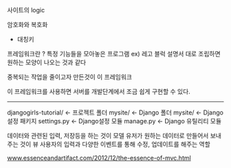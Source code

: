 사이트의 logic

암호화와 복호화 

- 대칭키

프레임워크란 ? 특정 기능들을 모아놓은 프로그램 
ex) 레고 블럭
설명서 대로 조립하면 원하는 모양이 나오는 것과 같다

중복되는 작업을 줄이고자 만든것이 이 프레임워크

이 프레임워크를 사용하면 서버를 개발단계에서 조금 쉽게 구현할 수 있다.

------------------

djangogirls-tutorial/	 	<- 프로젝트 폴더
	mysite/			 	 	<- Django 폴더
		mysite/		 	 	<- Django 설정 패키지
			settings.py	 	<- Django설정 모듈
		manage.py		 	 	<- Django 유틸리티 모듈
		


데이터와 관련된 입력, 저장등을 하는 것이 모델
유저가 원하는 데이터로 만들어서 보내주는 것이 뷰
사용자의 입력과 다양한 이벤트를 통해 수정, 업데이트를 해주는 역할


www.essenceandartifact.com/2012/12/the-essence-of-mvc.html

